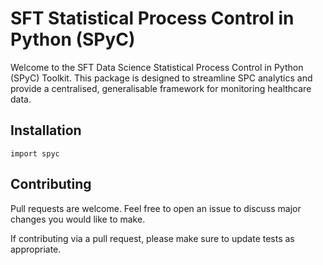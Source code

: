 # SFT Statistical Process Control in Python (SPyC)

Welcome to the SFT Data Science Statistical Process Control in Python (SPyC) Toolkit. This package is designed to streamline SPC analytics and provide a centralised, generalisable framework for monitoring healthcare data.

## Installation

`import spyc`

## Contributing

Pull requests are welcome. Feel free to open an issue to discuss major changes you would like to make. 

If contributing via a pull request, please make sure to update tests as appropriate.